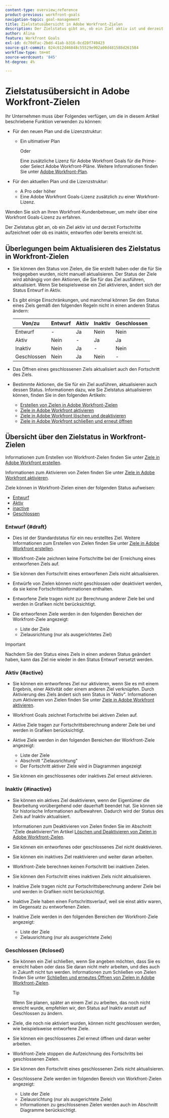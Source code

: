 ```yaml
---
content-type: overview;reference
product-previous: workfront-goals
navigation-topic: goal-management
title: Zielstatusübersicht in Adobe Workfront-Zielen
description: Der Zielstatus gibt an, ob ein Ziel aktiv ist und derzeit Fortschritte aufzeichnet oder ob es inaktiv, entworfen oder bereits erreicht ist.
author: Alina
feature: Workfront Goals
exl-id: dc70dfac-2bdd-41ab-b316-0cd20f749423
source-git-commit: 024c612d46848c55529e902a00d481588d261584
workflow-type: tm+mt
source-wordcount: '845'
ht-degree: 4%

---
```


# Zielstatusübersicht in Adobe Workfront-Zielen

Ihr Unternehmen muss über Folgendes verfügen, um die in diesem Artikel beschriebene Funktion verwenden zu können:

* Für den neuen Plan und die Lizenzstruktur:

   * Ein ultimativer Plan

     Oder

     Eine zusätzliche Lizenz für Adobe Workfront Goals für die Prime- oder Select Adobe Workfront-Pläne. Weitere Informationen finden Sie unter [Adobe Workfront-Plan](https://www.workfront.com/plans).

* Für den aktuellen Plan und die Lizenzstruktur:

   * A Pro oder höher
   * Eine Adobe Workfront Goals-Lizenz zusätzlich zu einer Workfront-Lizenz.

Wenden Sie sich an Ihren Workfront-Kundenbetreuer, um mehr über eine Workfront Goals-Lizenz zu erfahren.

Der Zielstatus gibt an, ob ein Ziel aktiv ist und derzeit Fortschritte aufzeichnet oder ob es inaktiv, entworfen oder bereits erreicht ist.

## Überlegungen beim Aktualisieren des Zielstatus in Workfront-Zielen

* Sie können den Status von Zielen, die Sie erstellt haben oder die für Sie freigegeben wurden, nicht manuell aktualisieren. Der Status der Ziele wird abhängig von den Aktionen, die Sie für das Ziel ausführen, aktualisiert. Wenn Sie beispielsweise ein Ziel aktivieren, ändert sich der Status Entwurf in Aktiv.
* Es gibt einige Einschränkungen, und manchmal können Sie den Status eines Ziels gemäß den folgenden Regeln nicht in einen anderen Status ändern:

  | Von/zu | Entwurf | Aktiv | Inaktiv | Geschlossen |
  |---|---|---|---|---|
  | Entwurf | - | Ja | Nein | Nein |
  | Aktiv | Nein | - | Ja | Ja |
  | Inaktiv | Nein | Ja | - | Nein |
  | Geschlossen | Nein | Ja | Nein | - |

* Das Öffnen eines geschlossenen Ziels aktualisiert auch den Fortschritt des Ziels.
* Bestimmte Aktionen, die Sie für ein Ziel ausführen, aktualisieren auch dessen Status. Informationen dazu, wie Sie Zielstatus aktualisieren können, finden Sie in den folgenden Artikeln:

   * [Erstellen von Zielen in Adobe Workfront-Zielen](../../workfront-goals/goal-management/create-goals.md)
   * [Ziele in Adobe Workfront aktivieren](../../workfront-goals/goal-management/activate-goals.md)
   * [Ziele in Adobe Workfront löschen und deaktivieren](../../workfront-goals/goal-management/delete-and-deactivate-goals.md)
   * [Ziele in Adobe Workfront schließen und erneut öffnen](../../workfront-goals/goal-management/close-and-reopen-goals.md)

## Übersicht über den Zielstatus in Workfront-Zielen

Informationen zum Erstellen von Workfront-Zielen finden Sie unter [Ziele in Adobe Workfront erstellen](../../workfront-goals/goal-management/create-goals.md).

Informationen zum Aktivieren von Zielen finden Sie unter [Ziele in Adobe Workfront aktivieren](../../workfront-goals/goal-management/activate-goals.md).

Ziele können in Workfront-Zielen einen der folgenden Status aufweisen:

* [Entwurf](#draft)
* [Aktiv](#active)
* [inactive](#inactive)
* [Geschlossen](#closed)

### Entwurf {#draft}

* Dies ist der Standardstatus für ein neu erstelltes Ziel. Weitere Informationen zum Erstellen von Zielen finden Sie unter [Ziele in Adobe Workfront erstellen](../../workfront-goals/goal-management/create-goals.md).
* Workfront-Ziele zeichnen keine Fortschritte bei der Erreichung eines entworfenen Ziels auf.
* Sie können den Fortschritt eines entworfenen Ziels nicht aktualisieren.
* Entwürfe von Zielen können nicht geschlossen oder deaktiviert werden, da sie keine Fortschrittsinformationen enthalten.
* Entworfene Ziele tragen nicht zur Berechnung anderer Ziele bei und werden in Grafiken nicht berücksichtigt.
* Die entworfenen Ziele werden in den folgenden Bereichen der Workfront-Ziele angezeigt:

   * Liste der Ziele
   * Zielausrichtung (nur als ausgerichtetes Ziel)


>[!IMPORTANT]
>
>Nachdem Sie den Status eines Ziels in einen anderen Status geändert haben, kann das Ziel nie wieder in den Status Entwurf versetzt werden.

### Aktiv {#active}

* Sie können ein entworfenes Ziel nur aktivieren, wenn Sie es mit einem Ergebnis, einer Aktivität oder einem anderen Ziel verknüpfen. Durch Aktivierung des Ziels ändert sich sein Status in &quot;Aktiv&quot;. Informationen zum Aktivieren von Zielen finden Sie unter [Ziele in Adobe Workfront aktivieren](../../workfront-goals/goal-management/activate-goals.md).
* Workfront Goals zeichnet Fortschritte bei aktiven Zielen auf.
* Aktive Ziele tragen zur Fortschrittsberechnung anderer Ziele bei und werden in Grafiken berücksichtigt.
* Aktive Ziele werden in den folgenden Bereichen der Workfront-Ziele angezeigt:

   * Liste der Ziele
   * Abschnitt &quot;Zielausrichtung&quot;
   * Der Fortschritt aktiver Ziele wird in Diagrammen angezeigt

* Sie können ein geschlossenes oder inaktives Ziel erneut aktivieren.

### Inaktiv {#inactive}

* Sie können ein aktives Ziel deaktivieren, wenn der Eigentümer die Bearbeitung vorübergehend oder dauerhaft beendet hat. Sie können sie für historische Informationen aufbewahren. Dadurch wird der Status des Ziels auf Inaktiv aktualisiert.

  Informationen zum Deaktivieren von Zielen finden Sie im Abschnitt &quot;Ziele deaktivieren&quot;im Artikel [Löschen und Deaktivieren von Zielen in Adobe Workfront-Zielen](../../workfront-goals/goal-management/delete-and-deactivate-goals.md).

* Sie können ein entworfenes oder geschlossenes Ziel nicht deaktivieren.
* Sie können ein inaktives Ziel reaktivieren und weiter daran arbeiten.
* Workfront-Ziele berechnen keinen Fortschritt bei inaktiven Zielen.
* Sie können den Fortschritt eines inaktiven Ziels nicht aktualisieren.
* Inaktive Ziele tragen nicht zur Fortschrittsberechnung anderer Ziele bei und werden in Grafiken nicht berücksichtigt.
* Inaktive Ziele haben einen Fortschrittsverlauf, weil sie einst aktiv waren, im Gegensatz zu entworfenen Zielen.
* Inaktive Ziele werden in den folgenden Bereichen der Workfront-Ziele angezeigt:

   * Liste der Ziele
   * Zielausrichtung (nur als ausgerichtete Ziele)

### Geschlossen {#closed}

* Sie können ein Ziel schließen, wenn Sie angeben möchten, dass Sie es erreicht haben oder dass Sie daran nicht mehr arbeiten, und dies auch in Zukunft nicht tun werden. Informationen zum Schließen von Zielen finden Sie unter [Schließen und erneutes Öffnen von Zielen in Adobe Workfront-Zielen](../../workfront-goals/goal-management/close-and-reopen-goals.md).

  >[!TIP]
  >
  >Wenn Sie planen, später an einem Ziel zu arbeiten, das noch nicht erreicht wurde, empfehlen wir, den Status auf Inaktiv anstatt auf Geschlossen zu ändern.

* Ziele, die noch nie aktiviert wurden, können nicht geschlossen werden, wie beispielsweise entworfene Ziele.
* Sie können ein geschlossenes Ziel erneut öffnen und daran weiter arbeiten.
* Workfront-Ziele stoppen die Aufzeichnung des Fortschritts bei geschlossenen Zielen.
* Sie können den Fortschritt eines geschlossenen Ziels nicht aktualisieren.
* Geschlossene Ziele werden im folgenden Bereich von Workfront-Zielen angezeigt:

   * Liste der Ziele
   * Zielausrichtung (nur als ausgerichtete Ziele)
   * Informationen zu geschlossenen Zielen werden auch im Abschnitt Diagramme berücksichtigt.

